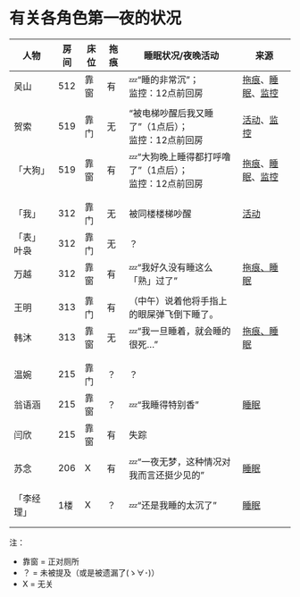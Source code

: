 # 有关各角色第一夜的状况

|人物|房间|床位|拖痕|睡眠状况/夜晚活动|来源|
|-|-|-|-|-|-|
|吴山|512|靠窗|有|💤“睡的非常沉”；<br/>监控：12点前回房|[拖痕](https://ftoovvr.github.io/adnmb-quests-archive/fxc/安顺山庄/book/原文.html#睡正对厕所的床的老吴脚踝有握痕老吴以只有313床位有无握痕对应相反带老板节奏)、[睡眠](https://ftoovvr.github.io/adnmb-quests-archive/fxc/安顺山庄/book/原文.html#我与老吴交换线索)、[监控]
||
|贺索|519|靠门|无|“被电梯吵醒后我又睡了”（1点后）；<br/>监控：12点前回房|[活动](https://ftoovvr.github.io/adnmb-quests-archive/fxc/安顺山庄/book/原文.html#讨论山庄的事)、[监控]
|「大狗」|519|靠窗|有|💤“大狗晚上睡得都打呼噜了”（1点后）；<br/>监控：12点前回房|[拖痕](https://ftoovvr.github.io/adnmb-quests-archive/fxc/安顺山庄/book/原文.html#遇到准备开车离开的贺索三人向大狗套话)、[睡眠](https://ftoovvr.github.io/adnmb-quests-archive/fxc/安顺山庄/book/原文.html#我向大狗套话说话算话教大狗对应问题数量的魔方秘诀)、[监控]
||
||
|「我」|312|靠门|无|被同楼楼梯吵醒|[活动](https://ftoovvr.github.io/adnmb-quests-archive/fxc/安顺山庄/book/原文.html#不断开合的电梯)
|「表」叶袅|312|靠门|无|？||
|万越|312|靠窗|有|💤“我好久没有睡这么「熟」过了”|[拖痕、睡眠](https://ftoovvr.github.io/adnmb-quests-archive/fxc/安顺山庄/book/原文.html#网络信号中断交流昨晚的事睡正对厕所的床的万越脚踝有握痕)|
||
|王明|313|靠门|有|（中午）说着他将手指上的眼屎弹飞倒下睡了。||
|韩沐|313|靠窗|无|💤“我一旦睡着，就会睡的很死…”|[拖痕、睡眠](https://ftoovvr.github.io/adnmb-quests-archive/fxc/安顺山庄/book/原文.html#睡靠门床的王明脚踝有握痕)
||
||
|温婉|215|靠门|？|？||
|翁语涵|215|靠窗|？|💤“我睡得特别香”|[睡眠](https://ftoovvr.github.io/adnmb-quests-archive/fxc/安顺山庄/book/原文.html#翁语涵表示今早闫欣失踪有两个温婉说明事情经过)|
|闫欣|215|靠窗|有|失踪||[拖痕](https://ftoovvr.github.io/adnmb-quests-archive/fxc/安顺山庄/book/原文.html#老吴质问老板带老板节奏逼着老板要陪自己喝黑水以证明身份清白)
||
|苏念|206|X|有|💤“一夜无梦，这种情况对我而言还挺少见的”| [睡眠](https://ftoovvr.github.io/adnmb-quests-archive/fxc/安顺山庄/book/原文.html#讨论山庄的事)
||
||
|「李经理」|1楼|X|？|💤“还是我睡的太沉了”|[睡眠](https://ftoovvr.github.io/adnmb-quests-archive/fxc/安顺山庄/book/原文.html#告知李经理同事失踪查监控多数监控失灵但仍有收获)
||
||

[监控]: https://ftoovvr.github.io/adnmb-quests-archive/fxc/安顺山庄/book/原文.html#告知李经理同事失踪查监控多数监控失灵但仍有收获

注：
* 靠窗 = 正对厕所
* ？ = 未被提及（或是被遗漏了(ゝ∀･)）
* X = 无关